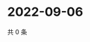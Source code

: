 # 2022-09-06

共 0 条

<!-- BEGIN WEIBO -->
<!-- 最后更新时间 Tue Sep 06 2022 21:41:36 GMT+0800 (China Standard Time) -->

<!-- END WEIBO -->
